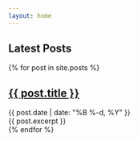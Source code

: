 ```yaml
---
layout: home
---
```


## Latest Posts

{% for post in site.posts %}
  <article class="post">
    <h2><a href="{{ post.url | relative_url }}">{{ post.title }}</a></h2>
    <div class="post-meta">{{ post.date | date: "%B %-d, %Y" }}</div>
    <div class="post-excerpt">
      {{ post.excerpt }}
    </div>
  </article>
{% endfor %}
